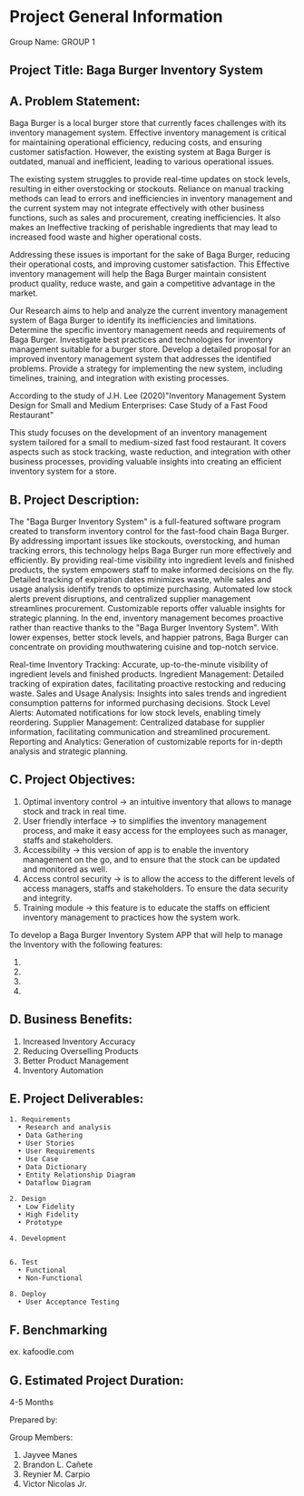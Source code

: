# Project General Information

Group Name: GROUP 1

## Project Title: Baga Burger Inventory System

## A. Problem Statement:
Baga Burger is a local burger store that currently faces challenges with its inventory management system. Effective inventory management is critical for maintaining operational efficiency, reducing costs, and ensuring customer satisfaction. However, the existing system at Baga Burger is outdated, manual and inefficient, leading to various operational issues.

The existing system struggles to provide real-time updates on stock levels, resulting in either overstocking or stockouts. Reliance on manual tracking methods can lead to errors and inefficiencies in inventory management and the current system may not integrate effectively with other business functions, such as sales and procurement, creating inefficiencies. It also makes an Ineffective tracking of perishable ingredients that may lead to increased food waste and higher operational costs.

Addressing these issues is important for the sake of Baga Burger, reducing their operational costs, and improving customer satisfaction. This Effective inventory management will help the Baga Burger maintain consistent product quality, reduce waste, and gain a competitive advantage in the market. 

Our Research aims to help and analyze the current inventory management system of Baga Burger to identify its inefficiencies and limitations. Determine the specific inventory management needs and requirements of Baga Burger. Investigate best practices and technologies for inventory management suitable for a burger store. Develop a detailed proposal for an improved inventory management system that addresses the identified problems. Provide a strategy for implementing the new system, including timelines, training, and integration with existing processes.

According to the study of  J.H. Lee (2020)"Inventory Management System Design for Small and Medium Enterprises: Case Study of a Fast Food Restaurant"

This study focuses on the development of an inventory management system tailored for a small to medium-sized fast food restaurant. It covers aspects such as stock tracking, waste reduction, and integration with other business processes, providing valuable insights into creating an efficient inventory system for a store.

## B. Project Description:
The "Baga Burger Inventory System" is a full-featured software program created to transform inventory control for the fast-food chain Baga Burger. By addressing important issues like stockouts, overstocking, and human tracking errors, this technology helps Baga Burger run more effectively and efficiently. By providing real-time visibility into ingredient levels and finished products, the system empowers staff to make informed decisions on the fly. Detailed tracking of expiration dates minimizes waste, while sales and usage analysis identify trends to optimize purchasing. Automated low stock alerts prevent disruptions, and centralized supplier management streamlines procurement. Customizable reports offer valuable insights for strategic planning. In the end, inventory management becomes proactive rather than reactive thanks to the "Baga Burger Inventory System". With lower expenses, better stock levels, and happier patrons, Baga Burger can concentrate on providing mouthwatering cuisine and top-notch service.

Real-time Inventory Tracking: Accurate, up-to-the-minute visibility of ingredient levels and finished products.
Ingredient Management: Detailed tracking of expiration dates, facilitating proactive restocking and reducing waste.
Sales and Usage Analysis: Insights into sales trends and ingredient consumption patterns for informed purchasing decisions.
Stock Level Alerts: Automated notifications for low stock levels, enabling timely reordering.
Supplier Management: Centralized database for supplier information, facilitating communication and streamlined procurement.
Reporting and Analytics: Generation of customizable reports for in-depth analysis and strategic planning.

## C. Project Objectives: 

1. Optimal inventory control -> an intuitive inventory that allows to manage stock and track in real time.
2. User friendly interface -> to simplifies the inventory management process, and make it easy access for the employees such as manager, staffs and stakeholders.
3. Accessibility -> this version of app is to enable the inventory management on the go, and to ensure that the stock can be updated and monitored as well.
4. Access control security -> is to allow the access to the different levels of access managers, staffs and stakeholders. To ensure the data security and integrity.
5. Training module -> this feature is to educate the staffs on efficient inventory management to practices how the system work.

To develop a Baga Burger Inventory System APP that will help to manage the Inventory with the following features:

1.
2.
3.
4. 

## D. Business Benefits:

1. Increased Inventory Accuracy
2. Reducing Overselling Products
3. Better Product Management
4. Inventory Automation

## E. Project Deliverables:

    1. Requirements
      • Research and analysis
      • Data Gathering
      • User Stories
      • User Requirements
      • Use Case
      • Data Dictionary
      • Entity Relationship Diagram
      • Dataflow Diagram

    2. Design
      • Low Fidelity
      • High Fidelity
      • Prototype

    4. Development


    6. Test
      • Functional
      • Non-Functional

    8. Deploy
      • User Acceptance Testing

## F. Benchmarking

ex. kafoodle.com

## G. Estimated Project Duration:

4-5 Months

Prepared by:

Group Members:

1. Jayvee Manes
2. Brandon L. Cañete
3. Reynier M. Carpio
4. Victor Nicolas Jr.
